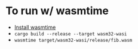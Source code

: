 # To run w/ wasmtime

- [Install wasmtime](https://wasmtime.dev/)
- `cargo build --release --target wasm32-wasi`
- `wasmtime target/wasm32-wasi/release/fib.wasm`
